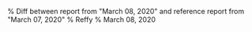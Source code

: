 % Diff between report from "March 08, 2020" and reference report from "March 07, 2020"
% Reffy
% March 08, 2020

